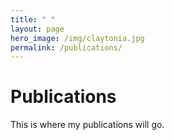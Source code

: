 ```yaml
---
title: " "
layout: page
hero_image: /img/claytonia.jpg
permalink: /publications/
---
```

# Publications

This is where my publications will go.
